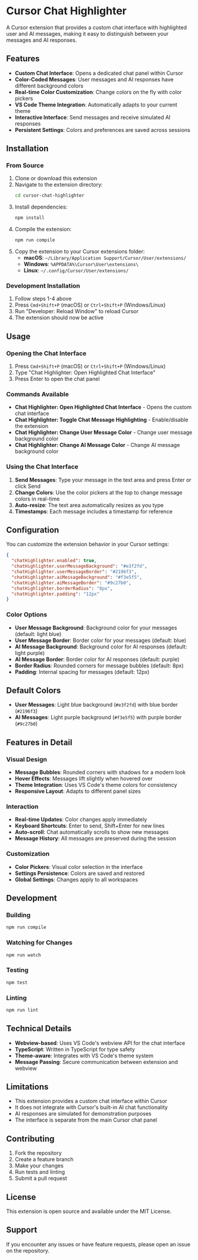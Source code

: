 # Cursor Chat Highlighter

A Cursor extension that provides a custom chat interface with highlighted user and AI messages, making it easy to distinguish between your messages and AI responses.

## Features

- **Custom Chat Interface**: Opens a dedicated chat panel within Cursor
- **Color-Coded Messages**: User messages and AI responses have different background colors
- **Real-time Color Customization**: Change colors on the fly with color pickers
- **VS Code Theme Integration**: Automatically adapts to your current theme
- **Interactive Interface**: Send messages and receive simulated AI responses
- **Persistent Settings**: Colors and preferences are saved across sessions

## Installation

### From Source

1. Clone or download this extension
2. Navigate to the extension directory:
   ```bash
   cd cursor-chat-highlighter
   ```
3. Install dependencies:
   ```bash
   npm install
   ```
4. Compile the extension:
   ```bash
   npm run compile
   ```
5. Copy the extension to your Cursor extensions folder:
   - **macOS**: `~/Library/Application Support/Cursor/User/extensions/`
   - **Windows**: `%APPDATA%\Cursor\User\extensions\`
   - **Linux**: `~/.config/Cursor/User/extensions/`

### Development Installation

1. Follow steps 1-4 above
2. Press `Cmd+Shift+P` (macOS) or `Ctrl+Shift+P` (Windows/Linux)
3. Run "Developer: Reload Window" to reload Cursor
4. The extension should now be active

## Usage

### Opening the Chat Interface

1. Press `Cmd+Shift+P` (macOS) or `Ctrl+Shift+P` (Windows/Linux)
2. Type "Chat Highlighter: Open Highlighted Chat Interface"
3. Press Enter to open the chat panel

### Commands Available

- **Chat Highlighter: Open Highlighted Chat Interface** - Opens the custom chat interface
- **Chat Highlighter: Toggle Chat Message Highlighting** - Enable/disable the extension
- **Chat Highlighter: Change User Message Color** - Change user message background color
- **Chat Highlighter: Change AI Message Color** - Change AI message background color

### Using the Chat Interface

1. **Send Messages**: Type your message in the text area and press Enter or click Send
2. **Change Colors**: Use the color pickers at the top to change message colors in real-time
3. **Auto-resize**: The text area automatically resizes as you type
4. **Timestamps**: Each message includes a timestamp for reference

## Configuration

You can customize the extension behavior in your Cursor settings:

```json
{
  "chatHighlighter.enabled": true,
  "chatHighlighter.userMessageBackground": "#e3f2fd",
  "chatHighlighter.userMessageBorder": "#2196f3",
  "chatHighlighter.aiMessageBackground": "#f3e5f5",
  "chatHighlighter.aiMessageBorder": "#9c27b0",
  "chatHighlighter.borderRadius": "8px",
  "chatHighlighter.padding": "12px"
}
```

### Color Options

- **User Message Background**: Background color for your messages (default: light blue)
- **User Message Border**: Border color for your messages (default: blue)
- **AI Message Background**: Background color for AI responses (default: light purple)
- **AI Message Border**: Border color for AI responses (default: purple)
- **Border Radius**: Rounded corners for message bubbles (default: 8px)
- **Padding**: Internal spacing for messages (default: 12px)

## Default Colors

- **User Messages**: Light blue background (`#e3f2fd`) with blue border (`#2196f3`)
- **AI Messages**: Light purple background (`#f3e5f5`) with purple border (`#9c27b0`)

## Features in Detail

### Visual Design
- **Message Bubbles**: Rounded corners with shadows for a modern look
- **Hover Effects**: Messages lift slightly when hovered over
- **Theme Integration**: Uses VS Code's theme colors for consistency
- **Responsive Layout**: Adapts to different panel sizes

### Interaction
- **Real-time Updates**: Color changes apply immediately
- **Keyboard Shortcuts**: Enter to send, Shift+Enter for new lines
- **Auto-scroll**: Chat automatically scrolls to show new messages
- **Message History**: All messages are preserved during the session

### Customization
- **Color Pickers**: Visual color selection in the interface
- **Settings Persistence**: Colors are saved and restored
- **Global Settings**: Changes apply to all workspaces

## Development

### Building

```bash
npm run compile
```

### Watching for Changes

```bash
npm run watch
```

### Testing

```bash
npm test
```

### Linting

```bash
npm run lint
```

## Technical Details

- **Webview-based**: Uses VS Code's webview API for the chat interface
- **TypeScript**: Written in TypeScript for type safety
- **Theme-aware**: Integrates with VS Code's theme system
- **Message Passing**: Secure communication between extension and webview

## Limitations

- This extension provides a custom chat interface within Cursor
- It does not integrate with Cursor's built-in AI chat functionality
- AI responses are simulated for demonstration purposes
- The interface is separate from the main Cursor chat panel

## Contributing

1. Fork the repository
2. Create a feature branch
3. Make your changes
4. Run tests and linting
5. Submit a pull request

## License

This extension is open source and available under the MIT License.

## Support

If you encounter any issues or have feature requests, please open an issue on the repository.



